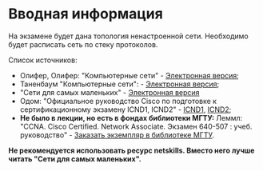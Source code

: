 # Вводная информация

На экзамене будет дана топология ненастроенной сети. Необходимо будет расписать сеть по стеку протоколов.

Список источников:

- Олифер, Олифер: "Компьютерные сети" - [Электронная версия](https://library.bmstu.ru/Catalog/Details/IBooks/387241);
- Таненбаум "Компьютерные сети": - [Электронная версия](https://library.bmstu.ru/Catalog/Details/IBooks/390207);
- "Сети для самых маленьких" - [Электронная версия](https://linkmeup.gitbook.io/sdsm)
- Одом: "Официальное руководство Cisco по подготовке к сертификационному экзамену ICND1, ICND2" - [ICND1](https://disk.yandex.ru/i/owLmcjvKXIMJ3g), [ICND2](https://disk.yandex.ru/i/dYZQRl1h0SCN_Q);
- **Не было в лекции, но есть в фондах библиотеки МГТУ:** Леммл: "CCNA. Cisco Certified. Network Associate. Экзамен 640-507 : учеб. руководство" - [Заказать экземпляр в библиотеке МГТУ](https://library.bmstu.ru/Catalog/Details/182744).

**Не рекомендуется использовать ресурс netskills. Вместо него лучше читать "Сети для самых маленьких".**
